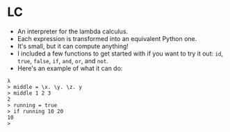 # LC
- An interpreter for the lambda calculus.
- Each expression is transformed into an equivalent Python one.
- It's small, but it can compute anything!
- I included a few functions to get started with if you want to try it out: `id`, `true`, `false`, `if`, `and`, `or`, and `not`.
- Here's an example of what it can do:
```
λ
> middle = \x. \y. \z. y
> middle 1 2 3
2
> running = true
> if running 10 20
10
>
```

